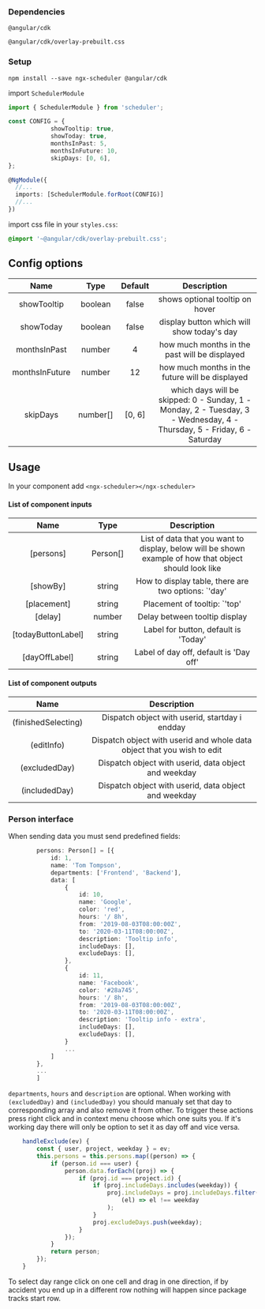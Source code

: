 ### Dependencies

`@angular/cdk`

`@angular/cdk/overlay-prebuilt.css`

### Setup

`npm install --save ngx-scheduler @angular/cdk`

import `SchedulerModule`

```typescript
import { SchedulerModule } from 'scheduler';

const CONFIG = {
    		showTooltip: true,
			showToday: true,
			monthsInPast: 5,
			monthsInFuture: 10,
			skipDays: [0, 6],
};

@NgModule({
  //...
  imports: [SchedulerModule.forRoot(CONFIG)]
  //...
})
```

import css file in your `styles.css`:

```css
@import '~@angular/cdk/overlay-prebuilt.css';
```

## Config options

|      Name      |   Type   | Default |                                                      Description                                                       |
| :------------: | :------: | :-----: | :--------------------------------------------------------------------------------------------------------------------: |
|  showTooltip   | boolean  |  false  |                                            shows optional tooltip on hover                                             |
|   showToday    | boolean  |  false  |                                       display button which will show today's day                                       |
|  monthsInPast  |  number  |    4    |                                     how much months in the past will be displayed                                      |
| monthsInFuture |  number  |   12    |                                    how much months in the future will be displayed                                     |
|    skipDays    | number[] | [0, 6]  | which days will be skipped: 0 - Sunday, 1 - Monday, 2 - Tuesday, 3 - Wednesday, 4 - Thursday, 5 - Friday, 6 - Saturday |

## Usage

In your component add `<ngx-scheduler></ngx-scheduler>`

#### List of component inputs

|        Name        |   Type   |                                              Description                                               |
| :----------------: | :------: | :----------------------------------------------------------------------------------------------------: |
|     [persons]      | Person[] | List of data that you want to display, below will be shown example of how that object should look like |
|      [showBy]      |  string  |                     How to display table, there are two options: `'day' | 'month'`                     |
|    [placement]     |  string  |                      Placement of tooltip: `'top' | 'bottom' | 'left' | 'right'`                       |
|      [delay]       |  number  |                                     Delay between tooltip display                                      |
| [todayButtonLabel] |  string  |                                  Label for button, default is 'Today'                                  |
|   [dayOffLabel]    |  string  |                                 Label of day off, default is 'Day off'                                 |

#### List of component outputs

|        Name         |                               Description                               |
| :-----------------: | :---------------------------------------------------------------------: |
| (finishedSelecting) |             Dispatch object with userid, startday i endday              |
|     (editInfo)      | Dispatch object with userid and whole data object that you wish to edit |
|    (excludedDay)    |          Dispatch object with userid, data object and weekday           |
|    (includedDay)    |          Dispatch object with userid, data object and weekday           |

### Person interface

When sending data you must send predefined fields:

```typescript
		persons: Person[] = [{
			id: 1,
			name: 'Tom Tompson',
			departments: ['Frontend', 'Backend'],
			data: [
				{
					id: 10,
					name: 'Google',
					color: 'red',
					hours: '/ 8h',
					from: '2019-08-03T08:00:00Z',
					to: '2020-03-11T08:00:00Z',
					description: 'Tooltip info',
					includeDays: [],
					excludeDays: [],
				},
				{
					id: 11,
					name: 'Facebook',
					color: '#28a745',
					hours: '/ 8h',
					from: '2019-08-03T08:00:00Z',
					to: '2020-03-11T08:00:00Z',
					description: 'Tooltip info - extra',
					includeDays: [],
					excludeDays: [],
				}
				...
			]
		},
		...
		]
```

`departments`, `hours` and `description` are optional. When working with `(excludedDay)` and `(includedDay)` you should manualy set that day to corresponding array and also remove it from other. To trigger these actions press right click and in context menu choose which one suits you. If it's working day there will only be option to set it as day off and vice versa.

```typescript
	handleExclude(ev) {
		const { user, project, weekday } = ev;
		this.persons = this.persons.map((person) => {
			if (person.id === user) {
				person.data.forEach((proj) => {
					if (proj.id === project.id) {
						if (proj.includeDays.includes(weekday)) {
							proj.includeDays = proj.includeDays.filter(
								(el) => el !== weekday
							);
						}
						proj.excludeDays.push(weekday);
					}
				});
			}
			return person;
		});
	}
```

To select day range click on one cell and drag in one direction, if by accident you end up in a different row nothing will happen since package tracks start row.
